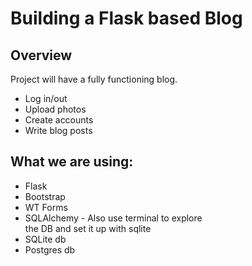 # Building a Flask based Blog

## Overview
Project will have a fully functioning blog.  
* Log in/out  
* Upload photos  
* Create accounts  
* Write blog posts

## What we are using:
* Flask
* Bootstrap
* WT Forms
* SQLAlchemy - Also use terminal to explore  
                the DB and set it up with sqlite 
* SQLite db
* Postgres db